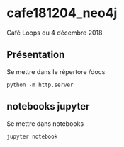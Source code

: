 # cafe181204_neo4j

Café Loops du 4 décembre 2018

## Présentation

Se mettre dans le répertore /docs

    python -m http.server


## notebooks jupyter

Se mettre dans notebooks

    jupyter notebook
